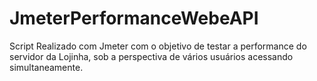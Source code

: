# JmeterPerformanceWebeAPI
Script Realizado com Jmeter com o objetivo de testar a performance do servidor da Lojinha,  sob a perspectiva de vários usuários acessando simultaneamente. 
